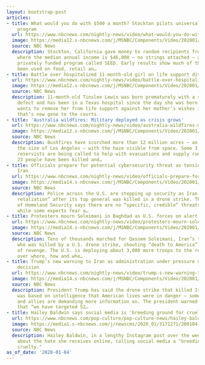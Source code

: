 ```yaml
---
layout: bootstrap-post
articles:
- title: What would you do with $500 a month? Stockton pilots universal basic income
    program
  url: https://www.nbcnews.com/nightly-news/video/what-would-you-do-with-500-a-month-stockton-pilots-universal-basic-income-program-76060229839
  image: https://media12.s-nbcnews.com/j/MSNBC/Components/Video/202001/nn_sbr_universal_basic_income_200104_1920x1080.nbcnews-fp-1200-630.jpg
  source: NBC News
  description: Stockton, California gave money to random recipients from neighborhoods
    where the median annual income is $46,000 – no strings attached — as part of a
    privately funded program called SEED. Early results show much of the funds have
    been used on food, retail an…
- title: Battle over hospitalized 11-month-old girl on life support divides in Texas
  url: https://www.nbcnews.com/nightly-news/video/battle-over-hospitalized-11-month-old-girl-on-life-support-divides-in-texas-76059205821
  image: https://media12.s-nbcnews.com/j/MSNBC/Components/Video/202001/nn_sha_fight_over_child_life_support_200104_1920x1080.nbcnews-fp-1200-630.jpg
  source: NBC News
  description: 11-month-old Tinslee Lewis was born prematurely with a severe heart
    defect and has been in a Texas hospital since the day she was born. The hospital
    wants to remove her from life support against her mother’s wishes in a battle
    that’s now gone to the courts.
- title: 'Australia wildfires: Military deployed as crisis grows'
  url: https://www.nbcnews.com/nightly-news/video/australia-wildfires-military-deployed-as-crisis-grows-76059717632
  image: https://media12.s-nbcnews.com/j/MSNBC/Components/Video/202001/nn_jma_australia_wildfire_disaster_200104_1920x1080.nbcnews-fp-1200-630.jpg
  source: NBC News
  description: Bushfires have scorched more than 12 million acres — an area 40 times
    the size of Los Angeles — with the haze visible from space. Some 3,000 military
    reservists are being called to help with evacuations and supply runs. At least
    23 people have been killed and…
- title: Officials prepare for potential cybersecurity threat as tensions grow with
    Iran
  url: https://www.nbcnews.com/nightly-news/video/officials-prepare-for-potential-cybersecurity-threat-as-tensions-grow-with-iran-76059205793
  image: https://media14.s-nbcnews.com/j/MSNBC/Components/Video/202001/nn_ggu_us_airstrike_high_alert_200104_1920x1080.nbcnews-fp-1200-630.jpg
  source: NBC News
  description: Police across the U.S. are stepping up security as Iran threatens “harsh
    retaliation” after its top general was killed in a drone strike. The Department
    of Homeland Security says there are no “specific, credible” threats in the U.S.,
    while some experts fear a…
- title: Protesters mourn Soleimani in Baghdad as U.S. forces on alert for retaliation
  url: https://www.nbcnews.com/nightly-news/video/protesters-mourn-soleimani-in-baghdad-as-u-s-forces-on-alert-for-retaliation-76060229710
  image: https://media14.s-nbcnews.com/j/MSNBC/Components/Video/202001/nn_ren_us_airstrike_in_iraq_200104_1920x1080.nbcnews-fp-1200-630.jpg
  source: NBC News
  description: Tens of thousands marched for Qassem Soleimani, Iran’s top general
    who was killed by a U.S. drone strike, shouting “death to America” and promises
    of revenge. The U.S. is deploying about 3,000 more troops to the region amid uncertainty
    over where, how and whe…
- title: Trump’s new warning to Iran as administration under pressure over airstrike
    decision
  url: https://www.nbcnews.com/nightly-news/video/trump-s-new-warning-to-iran-as-administration-under-pressure-over-airstrike-decision-76060229701
  image: https://media14.s-nbcnews.com/j/MSNBC/Components/Video/202001/nn_hni_us_airstrike_selling_strike_200104_1920x1080.nbcnews-fp-1200-630.jpg
  source: NBC News
  description: President Trump has said the drone strike that killed Iran’s top general
    was based on intelligence that American lives were in danger — something Democrats
    and allies are demanding more information on. The president warned on Twitter
    that “we have targeted 52…
- title: Hailey Baldwin says social media is 'breeding ground for cruelty'
  url: https://www.nbcnews.com/pop-culture/pop-culture-news/hailey-baldwin-says-social-media-breeding-ground-cruelty-n1110466
  image: https://media1.s-nbcnews.com/j/newscms/2020_01/3171271/200104-hailey-bieber-al-1440_8c4e3b43a79954080bd418bdcf9fe78a.nbcnews-fp-1200-630.jpg
  source: NBC News
  description: Hailey Baldwin, in a lengthy Instagram post over the weekend, talked
    about the hate she receives online, calling social media a "breeding ground for
    cruelty."
as_of_date: '2020-01-04'
---
```


